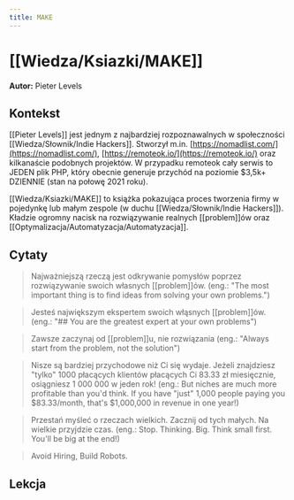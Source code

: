 ```yaml
---
title: MAKE
---
```


# [[Wiedza/Ksiazki/MAKE]]

**Autor:** Pieter Levels

## Kontekst
[[Pieter Levels]] jest jednym z najbardziej rozpoznawalnych w społeczności [[Wiedza/Słownik/Indie Hackers]]. Stworzył m.in. [https://nomadlist.com/](https://nomadlist.com/), [https://remoteok.io/](https://remoteok.io/) oraz kilkanaście podobnych projektów. W przypadku remoteok cały serwis to JEDEN plik PHP, który obecnie generuje przychód na poziomie $3,5k+ DZIENNIE (stan na połowę 2021 roku).

[[Wiedza/Ksiazki/MAKE]] to książka pokazująca proces tworzenia firmy w pojedynkę lub małym zespole (w duchu [[Wiedza/Słownik/Indie Hackers]]). Kładzie ogromny nacisk na rozwiązywanie realnych [[problem]]ów oraz [[Optymalizacja/Automatyzacja/Automatyzacja]].

## Cytaty
> Najważniejszą rzeczą jest odkrywanie pomysłów poprzez rozwiązywanie swoich własnych [[problem]]ów. (eng.: "The most important thing is to find ideas from solving your own problems.")


> Jesteś największym ekspertem swoich włąsnych [[problem]]ów. (eng.: "## You are the greatest expert at your own problems")


> Zawsze zaczynaj od [[problem]]u, nie rozwiązania (eng.: "Always start from the problem, not the solution")


> Nisze są bardziej przychodowe niż Ci się wydaje. Jeżeli znajdziesz "tylko" 1000 płacących klientów płacących Ci 83.33 zł miesięcznie, osiągniesz 1 000 000 w jeden rok! (eng.: But niches are much more profitable than you'd think. If you have "just" 1,000 people paying you $83.33/month, that's $1,000,000 in revenue in one year!)


> Przestań myśleć o rzeczach wielkich. Zacznij od tych małych. Na wielkie przyjdzie czas. (eng.: Stop. Thinking. Big. Think small first. You'll be big at the end!)


> Avoid Hiring, Build Robots. 

## Lekcja